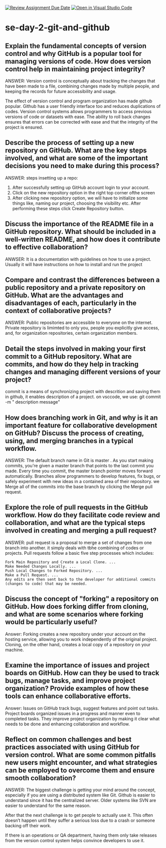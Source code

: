 [![Review Assignment Due Date](https://classroom.github.com/assets/deadline-readme-button-22041afd0340ce965d47ae6ef1cefeee28c7c493a6346c4f15d667ab976d596c.svg)](https://classroom.github.com/a/8wgCKhpZ)
[![Open in Visual Studio Code](https://classroom.github.com/assets/open-in-vscode-2e0aaae1b6195c2367325f4f02e2d04e9abb55f0b24a779b69b11b9e10269abc.svg)](https://classroom.github.com/online_ide?assignment_repo_id=16597404&assignment_repo_type=AssignmentRepo)
# se-day-2-git-and-github
## Explain the fundamental concepts of version control and why GitHub is a popular tool for managing versions of code. How does version control help in maintaining project integrity?

ANSWER:
Version control is conceptually about tracking the changes that have been made to a file, combining changes made by multiple people, and keeping the records for future accessibility and usage.

The effect of version control and program organization has made github popular. Github has a user friendly interface too and reduces duplications of codes.
Version control systems allows programmers to  access previous versions of code or datasets with ease. The ability to roll back changes ensures that errors can be corrected with ease and that the integrity of the project is ensured.

## Describe the process of setting up a new repository on GitHub. What are the key steps involved, and what are some of the important decisions you need to make during this process?
ANSWER:
steps insetting up a repo:
1. After successfully setting up GitHub account login to your account.
2. Click on the new repository option in the right top corner ofthe screen
3. After clicking new repository option, we will have to initialize some things like, naming our project, choosing the visibility etc. After performing these steps click Create Repository button.

## Discuss the importance of the README file in a GitHub repository. What should be included in a well-written README, and how does it contribute to effective collaboration?
ANWSER:
It is a documentation with guidelines on how to use a project. Usually it will have instructions on how to install and run the project

## Compare and contrast the differences between a public repository and a private repository on GitHub. What are the advantages and disadvantages of each, particularly in the context of collaborative projects?
ANSWER:
Public repositories are accessible to everyone on the internet. Private repository is limimted to only you, people you explicitly give access, and, for organization repositories, certain organization members.

## Detail the steps involved in making your first commit to a GitHub repository. What are commits, and how do they help in tracking changes and managing different versions of your project?
commit is a means of synchronizing project with descrition and saving them in github, it enables description of a project.
on vsccode, we use: git commit -m " description message"

## How does branching work in Git, and why is it an important feature for collaborative development on GitHub? Discuss the process of creating, using, and merging branches in a typical workflow.
ANSWER:
The default branch name in Git is master . As you start making commits, you're given a master branch that points to the last commit you made. Every time you commit, the master branch pointer moves forward automatically. Branches allow programmers to develop features, fix bugs, or safely experiment with new ideas in a contained area of their repository.
we Merge all of the commits into the base branch by clicking the Merge pull request.


## Explore the role of pull requests in the GitHub workflow. How do they facilitate code review and collaboration, and what are the typical steps involved in creating and merging a pull request?
ANSWER: 
pull request is a proposal to merge a set of changes from one branch into another. it simply deals with tbhe combining of codes or projects.
Pull requests follow a basic five step processes which includes:

    Fork Main Repository and Create a Local Clone. ...
    Make Needed Changes Locally. ...
    Push Local Changes to Forked Repository. ...
    Make a Pull Request. ...
    Any edits are then sent back to the developer for additional commits (changes to code) that may be needed.

## Discuss the concept of "forking" a repository on GitHub. How does forking differ from cloning, and what are some scenarios where forking would be particularly useful?
Answer:
 Forking creates a new repository under your account on the hosting service, allowing you to work independently of the original project. Cloning, on the other hand, creates a local copy of a repository on your machine.
 

## Examine the importance of issues and project boards on GitHub. How can they be used to track bugs, manage tasks, and improve project organization? Provide examples of how these tools can enhance collaborative efforts.
Answer:
Issues on GitHub track bugs, suggest features and point out tasks. Project boards organized issues in a progress and manner even to completed tasks. They improve project organization by making it clear what needs to be done and enhancing collaboration and workflow.

## Reflect on common challenges and best practices associated with using GitHub for version control. What are some common pitfalls new users might encounter, and what strategies can be employed to overcome them and ensure smooth collaboration?
ANSWER:
The biggest challenge is getting your mind around the concept, especially if you are using a distributed system like Git. Github is easier to understand since it has the centralized server. Older systems like SVN are easier to understand for the same reason.

After that the next challenge is to get people to actually use it. This often doesn’t happen until they suffer a serious loss due to a crash or someone backing off their work.

If there is an operations or QA department, having them only take releases from the version control system helps convince developers to use it.
